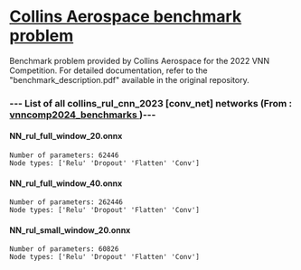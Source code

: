 # <a href = "https://github.com/loonwerks/vnncomp2022"> Collins Aerospace benchmark problem </a>

Benchmark problem provided by Collins Aerospace for the 2022 VNN Competition. For detailed documentation, refer to the "benchmark_description.pdf" available in the original repository.

### --- List of all collins_rul_cnn_2023 [conv_net] networks (From :<a href = 'https://github.com/ChristopherBrix/vnncomp2024_benchmarks'> vnncomp2024_benchmarks </a>)---

#### NN_rul_full_window_20.onnx 
	Number of parameters: 62446 
	Node types: ['Relu' 'Dropout' 'Flatten' 'Conv']

#### NN_rul_full_window_40.onnx 
	Number of parameters: 262446 
	Node types: ['Relu' 'Dropout' 'Flatten' 'Conv']

#### NN_rul_small_window_20.onnx 
	Number of parameters: 60826 
	Node types: ['Relu' 'Dropout' 'Flatten' 'Conv']


